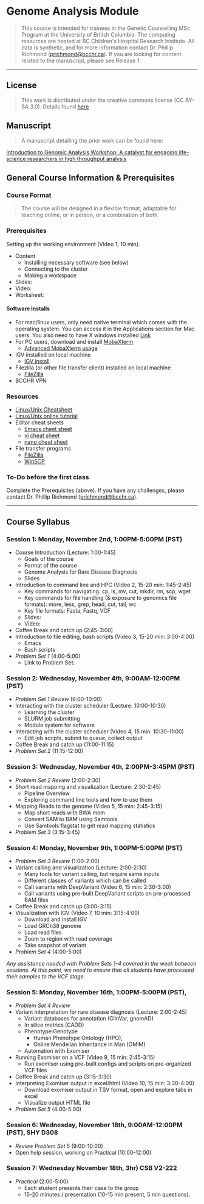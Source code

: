 # Genome Analysis Module
> This course is intended for trainees in the Genetic Counselling MSc Program at the University of British Columbia. The computing resources are hosted at BC Children's Hospital Research Institute. All data is synthetic, and for more information contact Dr. Phillip Richmond (prichmond@bcchr.ca). If you are looking for content related to the manuscript, please see Release 1. 

---
## License
> This work is distributed under the creative commons license (CC BY-SA 3.0).  Details found [here](https://creativecommons.org/licenses/by-sa/3.0/deed.en_US)

## Manuscript
> A manuscript detailing the prior work can be found here:

[Introduction to Genomic Analysis Workshop: A catalyst for engaging life-science researchers in high throughput analysis](https://f1000research.com/articles/8-1221)


## General Course Information & Prerequisites
### Course Format

> The course will be designed in a flexible format, adaptable for teaching online, or in person, or a combination of both. 

### Prerequisites  
Setting up the working environment (Video 1, 10 min). 
+ Content
  + Installing necessary software (see below) 
  + Connecting to the cluster 
  + Making a workspace 
+ Slides: 
+ Video: 
+ Worksheet: 

#### Software Installs  
+ For mac/linux users, only need native terminal which comes with the operating system.  You can access it in the Applications section for Mac users.  You also need to have X windows installed [Link](https://www.xquartz.org/)
+ For PC users, download and install [MobaXterm](http://mobaxterm.mobatek.net/) 
  + [Advanced MobaXterm usage](https://www.youtube.com/watch?v=Gkl8LD1rwlU)  
+ IGV installed on local machine 
  + [IGV install](https://www.broadinstitute.org/software/igv/log-in) 
+ Filezilla (or other file transfer client) installed on local machine
  + [FileZilla](https://filezilla-project.org/)
+ BCCHR VPN  


### Resources  
+ [Linux/Unix Cheatsheet](https://github.com/Phillip-a-richmond/ARC-Bioinformatics-Training/blob/master/Resources/UnixCheatSheet.pdf) 
+ [Linux/Unix online tutorial](http://www.ee.surrey.ac.uk/Teaching/Unix/) 
+ Editor cheat sheets 
  + [Emacs cheet sheet](http://www.rgrjr.com/emacs/emacs_cheat.html) 
  + [vi cheat sheet](http://www.lagmonster.org/docs/vi.html) 
  + [nano cheat sheet](http://www.codexpedia.com/text-editor/nano-text-editor-command-cheatsheet/) 
+ File transfer programs  
  + [FileZilla](https://filezilla-project.org/)
  + [WinSCP](https://winscp.net/eng/download.php) 
      
### To-Do before the first class  
Complete the Prerequisites (above). If you have any challenges, please contact Dr. Phillip Richmond (prichmond@bcchr.ca). 

---

## Course Syllabus  

### Session 1: Monday, November 2nd, 1:00PM-5:00PM (PST)
+ Course Introduction (Lecture: 1:00-1:45)
  + Goals of the course
  + Format of the course
  + Genome Analysis for Rare Disease Diagnosis 
  + Slides[]()
+ Introduction to command line and HPC (Video 2, 15-20 min: 1:45-2:45)
  + Key commands for navigating: cp, ls, mv, cut, mkdir, rm, scp, wget
  + Key commands for file handling (& exposure to genomics file formats): more, less, grep, head, cut, tail, wc
  + Key file formats: Fasta, Fastq, VCF
  + Slides:[]()
  + Video:[]()
+ Coffee Break and catch up (2:45-3:00)
+ Introduction to file editing, bash scripts (Video 3, 15-20 min: 3:00-4:00)
  + Emacs
  + Bash scripts
+ *Problem Set 1* (4:00-5:00)
  + Link to Problem Set: []()

### Session 2: Wednesday, November 4th, 9:00AM-12:00PM (PST)
+ *Problem Set 1 Review* (9:00-10:00)
+ Interacting with the cluster scheduler (Lecture: 10:00-10:30)
  + Learning the cluster
  + SLURM job submitting
  + Module system for software
+ Interacting with the cluster scheduler (Video 4, 15 min: 10:30-11:00)
  + Edit job scripts, submit to queue, collect output
+ Coffee Break and catch up (11:00-11:15)
+ *Problem Set 2* (11:15-12:00)

### Session 3: Wednesday, November 4th, 2:00PM-3:45PM (PST)
+ *Problem Set 2 Review* (2:00-2:30)
+ Short read mapping and visualization (Lecture: 2:30-2:45)
  + Pipeline Overview
  + Exploring command line tools and how to use them
+ Mapping Reads to the genome (Video 5, 15 min: 2:45-3:15) 
  + Map short reads with BWA mem
  + Convert SAM to BAM using Samtools
  + Use Samtools flagstat to get read mapping statistics
+ *Problem Set 3* (3:15-3:45)

### Session 4: Monday, November 9th, 1:00PM-5:00PM (PST)
+ *Problem Set 3 Review* (1:00-2:00)
+ Variant calling and visualization (Lecture: 2:00-2:30)
  + Many tools for variant calling, but require same inputs
  + Different classes of variants which can be called 
  + Call variants with DeepVariant (Video 6, 15 min: 2:30-3:00) 
  + Call variants using pre-built DeepVariant scripts on pre-processed BAM files
+ Coffee Break and catch up (3:00-3:15)
+ Visualization with IGV (Video 7, 10 min: 3:15-4:00)
  + Download and install IGV
  + Load GRCh38 genome
  + Load read files
  + Zoom to region with read coverage
  + Take snapshot of variant
+ *Problem Set 4* (4:00-5:00)

_*Any assistance needed with Problem Sets 1-4 covered in the week between sessions. At this point, we need to ensure that all students have processed their samples to the VCF stage.*_

### Session 5: Monday, November 16th, 1:00PM-5:00PM (PST), 
+ *Problem Set 4 Review*
+ Variant interpretation for rare disease diagnosis (Lecture: 2:00-2:45) 
  + Variant databases for annotation (ClinVar, gnomAD)
  + In silico metrics (CADD)
  + Phenotype:Genotype
    + Human Phenotype Ontology (HPO), 
    + Online Mendelian Inheritance in Man (OMIM)
  + Automation with Exomiser
+ Running Exomiser on a VCF (Video 9, 15 min: 2:45-3:15)
  + Run exomiser using pre-built configs and scripts on pre-organized VCF files
+ Coffee Break and catch up (3:15-3:30)
+ Interpreting Exomiser output in excel/html (Video 10, 15 min: 3:30-4:00)
  + Download exomiser output in TSV format, open and explore tabs in excel
  + Visualize output HTML file
+ *Problem Set 5* (4:00-5:00)

### Session 6: Wednesday, November 18th, 9:00AM-12:00PM (PST), SHY D308
+ *Review Problem Set 5* (9:00-10:00)
+ Open help session, working on Practical (10:00-12:00)

### Session 7: Wednesday November 18th, 3hr) CSB V2-222
+ *Practical* (2:00-5:00)
  + Each student presents their case to the group 
  + 15-20 minutes / presentation (10-15 min present, 5 min questions). 







